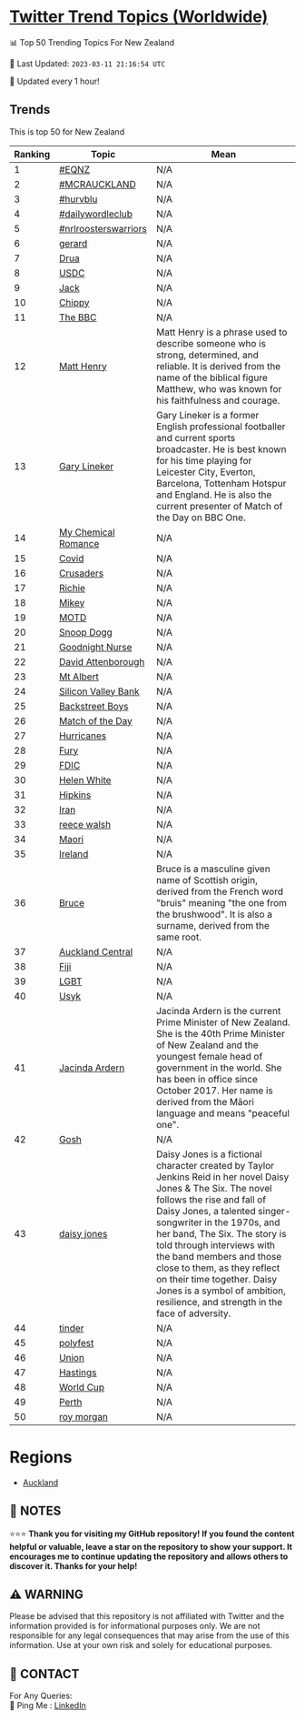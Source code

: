 [Twitter Trend Topics (Worldwide)](https://github.com/ErcinDedeoglu/Twitter-Trend-Topics)
==========


📊 Top 50 Trending Topics For New Zealand

📆 Last Updated: `2023-03-11 21:16:54 UTC`

🔧 Updated every 1 hour!


## Trends

This is top 50 for New Zealand

| Ranking | Topic | Mean |
| ------- | ------------ | ------------ |
| 1 | [#EQNZ](http://twitter.com/search?q=%23EQNZ) | N/A |
| 2 | [#MCRAUCKLAND](http://twitter.com/search?q=%23MCRAUCKLAND) | N/A |
| 3 | [#hurvblu](http://twitter.com/search?q=%23hurvblu) | N/A |
| 4 | [#dailywordleclub](http://twitter.com/search?q=%23dailywordleclub) | N/A |
| 5 | [#nrlroosterswarriors](http://twitter.com/search?q=%23nrlroosterswarriors) | N/A |
| 6 | [gerard](http://twitter.com/search?q=gerard) | N/A |
| 7 | [Drua](http://twitter.com/search?q=Drua) | N/A |
| 8 | [USDC](http://twitter.com/search?q=USDC) | N/A |
| 9 | [Jack](http://twitter.com/search?q=Jack) | N/A |
| 10 | [Chippy](http://twitter.com/search?q=Chippy) | N/A |
| 11 | [The BBC](http://twitter.com/search?q=The+BBC) | N/A |
| 12 | [Matt Henry](http://twitter.com/search?q=Matt+Henry) | Matt Henry is a phrase used to describe someone who is strong, determined, and reliable. It is derived from the name of the biblical figure Matthew, who was known for his faithfulness and courage. |
| 13 | [Gary Lineker](http://twitter.com/search?q=Gary+Lineker) | Gary Lineker is a former English professional footballer and current sports broadcaster. He is best known for his time playing for Leicester City, Everton, Barcelona, Tottenham Hotspur and England. He is also the current presenter of Match of the Day on BBC One. |
| 14 | [My Chemical Romance](http://twitter.com/search?q=My+Chemical+Romance) | N/A |
| 15 | [Covid](http://twitter.com/search?q=Covid) | N/A |
| 16 | [Crusaders](http://twitter.com/search?q=Crusaders) | N/A |
| 17 | [Richie](http://twitter.com/search?q=Richie) | N/A |
| 18 | [Mikey](http://twitter.com/search?q=Mikey) | N/A |
| 19 | [MOTD](http://twitter.com/search?q=MOTD) | N/A |
| 20 | [Snoop Dogg](http://twitter.com/search?q=Snoop+Dogg) | N/A |
| 21 | [Goodnight Nurse](http://twitter.com/search?q=Goodnight+Nurse) | N/A |
| 22 | [David Attenborough](http://twitter.com/search?q=David+Attenborough) | N/A |
| 23 | [Mt Albert](http://twitter.com/search?q=Mt+Albert) | N/A |
| 24 | [Silicon Valley Bank](http://twitter.com/search?q=Silicon+Valley+Bank) | N/A |
| 25 | [Backstreet Boys](http://twitter.com/search?q=Backstreet+Boys) | N/A |
| 26 | [Match of the Day](http://twitter.com/search?q=Match+of+the+Day) | N/A |
| 27 | [Hurricanes](http://twitter.com/search?q=Hurricanes) | N/A |
| 28 | [Fury](http://twitter.com/search?q=Fury) | N/A |
| 29 | [FDIC](http://twitter.com/search?q=FDIC) | N/A |
| 30 | [Helen White](http://twitter.com/search?q=Helen+White) | N/A |
| 31 | [Hipkins](http://twitter.com/search?q=Hipkins) | N/A |
| 32 | [Iran](http://twitter.com/search?q=Iran) | N/A |
| 33 | [reece walsh](http://twitter.com/search?q=reece+walsh) | N/A |
| 34 | [Maori](http://twitter.com/search?q=Maori) | N/A |
| 35 | [Ireland](http://twitter.com/search?q=Ireland) | N/A |
| 36 | [Bruce](http://twitter.com/search?q=Bruce) | Bruce is a masculine given name of Scottish origin, derived from the French word "bruis" meaning "the one from the brushwood". It is also a surname, derived from the same root. |
| 37 | [Auckland Central](http://twitter.com/search?q=Auckland+Central) | N/A |
| 38 | [Fiji](http://twitter.com/search?q=Fiji) | N/A |
| 39 | [LGBT](http://twitter.com/search?q=LGBT) | N/A |
| 40 | [Usyk](http://twitter.com/search?q=Usyk) | N/A |
| 41 | [Jacinda Ardern](http://twitter.com/search?q=Jacinda+Ardern) | Jacinda Ardern is the current Prime Minister of New Zealand. She is the 40th Prime Minister of New Zealand and the youngest female head of government in the world. She has been in office since October 2017. Her name is derived from the Māori language and means "peaceful one". |
| 42 | [Gosh](http://twitter.com/search?q=Gosh) | N/A |
| 43 | [daisy jones](http://twitter.com/search?q=daisy+jones) | Daisy Jones is a fictional character created by Taylor Jenkins Reid in her novel Daisy Jones & The Six. The novel follows the rise and fall of Daisy Jones, a talented singer-songwriter in the 1970s, and her band, The Six. The story is told through interviews with the band members and those close to them, as they reflect on their time together. Daisy Jones is a symbol of ambition, resilience, and strength in the face of adversity. |
| 44 | [tinder](http://twitter.com/search?q=tinder) | N/A |
| 45 | [polyfest](http://twitter.com/search?q=polyfest) | N/A |
| 46 | [Union](http://twitter.com/search?q=Union) | N/A |
| 47 | [Hastings](http://twitter.com/search?q=Hastings) | N/A |
| 48 | [World Cup](http://twitter.com/search?q=World+Cup) | N/A |
| 49 | [Perth](http://twitter.com/search?q=Perth) | N/A |
| 50 | [roy morgan](http://twitter.com/search?q=roy+morgan) | N/A |



# Regions

* [Auckland](</New Zealand/Auckland.md>)



## 📝 NOTES

⭐⭐⭐ **Thank you for visiting my GitHub repository! If you found the content helpful or valuable, leave a star on the repository to show your support. It encourages me to continue updating the repository and allows others to discover it. Thanks for your help!**


## ⚠️ WARNING

Please be advised that this repository is not affiliated with Twitter and the information provided is for informational purposes only. We are not responsible for any legal consequences that may arise from the use of this information. Use at your own risk and solely for educational purposes.


## 📨 CONTACT

 For Any Queries:  
            🏓 Ping Me : [LinkedIn](https://www.linkedin.com/in/ercindedeoglu/)
